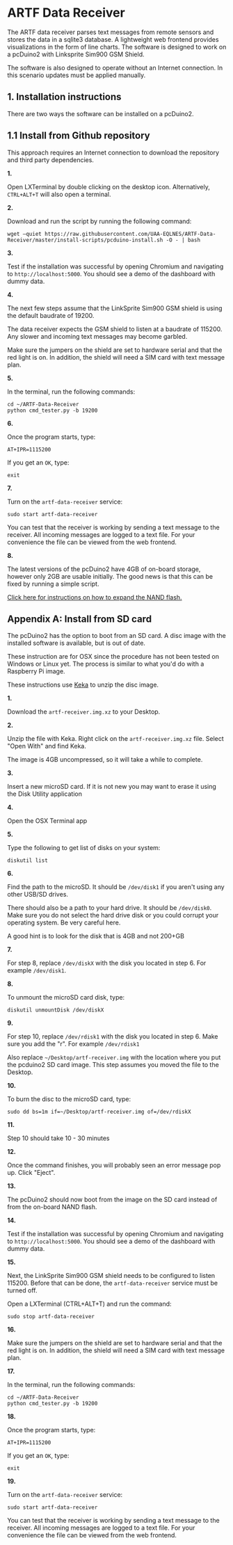 # ARTF Data Receiver

The ARTF data receiver parses text messages from remote sensors and stores the
data in a sqlite3 database. A lightweight web frontend provides visualizations
in the form of line charts. The software is designed to work on a pcDuino2 with
Linksprite Sim900 GSM Shield.

The software is also designed to operate without an Internet connection. In this
 scenario updates must be applied manually.

## 1. Installation instructions

There are two ways the software can be installed on a pcDuino2.

## 1.1 Install from Github repository

This approach requires an Internet connection to download the repository and
third party dependencies.

**1.**

Open LXTerminal by double clicking on the desktop icon. Alternatively,
`CTRL+ALT+T` will also open a terminal.

**2.**

Download and run the script by running the following command:

    wget –quiet https://raw.githubusercontent.com/UAA-EQLNES/ARTF-Data-Receiver/master/install-scripts/pcduino-install.sh -O - | bash

**3.**

Test if the installation was successful by opening Chromium and navigating to
`http://localhost:5000`. You should see a demo of the dashboard with dummy data.


**4.**

The next few steps assume that the LinkSprite Sim900 GSM shield is using the
default baudrate of 19200.

The data receiver expects the GSM shield to listen at a baudrate of 115200. Any
slower and incoming text messages may become garbled.

Make sure the jumpers on the shield are set to hardware serial and that the
red light is on. In addition, the shield will need a SIM card with text message
plan.

**5.**

In the terminal, run the following commands:

    cd ~/ARTF-Data-Receiver
    python cmd_tester.py -b 19200

**6.**

Once the program starts, type:

    AT+IPR=1115200

If you get an `OK`, type:

    exit

**7.**

Turn on the `artf-data-receiver` service:

    sudo start artf-data-receiver

You can test that the receiver is working by sending a text message to the
receiver. All incoming messages are logged to a text file. For your convenience
the file can be viewed from the web frontend.

**8.**

The latest versions of the pcDuino2 have 4GB of on-board storage, however only
2GB are usable initially. The good news is that this can be fixed by running
a simple script.

[Click here for instructions on how to expand the NAND flash.](http://www.pcduino.com/how-to-enable-full-4gb-nand-flash-memory-on-new-batch-of-pcduino/)

## Appendix A: Install from SD card

The pcDuino2 has the option to boot from an SD card. A disc image with the
installed software is available, but is out of date.

These instruction are for OSX since the procedure has not been tested on Windows
or Linux yet. The process is similar to what you'd do with a Raspberry Pi image.

These instructions use [Keka](http://www.kekaosx.com/en/) to unzip the disc image.

**1.**

Download the `artf-receiver.img.xz` to your Desktop.

**2.**

Unzip the file with Keka. Right click on the `artf-receiver.img.xz` file. Select
"Open With" and find Keka.

The image is 4GB uncompressed, so it will take a while to complete.

**3.**

Insert a new microSD card. If it is not new you may want to erase it using the
Disk Utility application

**4.**

Open the OSX Terminal app

**5.**

Type the following to get list of disks on your system:

    diskutil list

**6.**

Find the path to the microSD. It should be `/dev/disk1` if you aren't using any
other USB/SD drives.

There should also be a path to your hard drive. It should be `/dev/disk0`. Make
sure you do not select the hard drive disk or you could corrupt your operating
system. Be very careful here.

A good hint is to look for the disk that is 4GB and not 200+GB

**7.**

For step 8, replace `/dev/diskX` with the disk you located in step 6.
For example `/dev/disk1`.

**8.**

To unmount the microSD card disk, type:

    diskutil unmountDisk /dev/diskX

**9.**

For step 10, replace `/dev/rdisk1` with the disk you located in step 6. Make sure
you add the "r". For example `/dev/rdisk1`

Also replace `~/Desktop/artf-receiver.img` with the location where you put the
pcduino2 SD card image. This step assumes you moved the file to the Desktop.


**10.**

To burn the disc to the microSD card, type:

    sudo dd bs=1m if=~/Desktop/artf-receiver.img of=/dev/rdiskX

**11.**

Step 10 should take 10 - 30 minutes

**12.**

Once the command finishes, you will probably seen an error message pop up.
Click "Eject".

**13.**

The pcDuino2 should now boot from the image on the SD card instead of from
the on-board NAND flash.

**14.**

Test if the installation was successful by opening Chromium and navigating to
`http://localhost:5000`. You should see a demo of the dashboard with dummy data.


**15.**

Next, the LinkSprite Sim900 GSM shield needs to be configured to listen 115200.
Before that can be done, the `artf-data-receiver` service must be turned off.

Open a LXTerminal (CTRL+ALT+T) and run the command:

    sudo stop artf-data-receiver


**16.**

Make sure the jumpers on the shield are set to hardware serial and that the
red light is on. In addition, the shield will need a SIM card with text message
plan.

**17.**

In the terminal, run the following commands:

    cd ~/ARTF-Data-Receiver
    python cmd_tester.py -b 19200

**18.**

Once the program starts, type:

    AT+IPR=1115200

If you get an `OK`, type:

    exit

**19.**

Turn on the `artf-data-receiver` service:

    sudo start artf-data-receiver

You can test that the receiver is working by sending a text message to the
receiver. All incoming messages are logged to a text file. For your convenience
the file can be viewed from the web frontend.